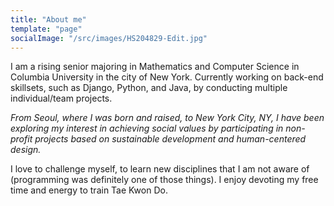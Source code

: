 ```yaml
---
title: "About me"
template: "page"
socialImage: "/src/images/HS204829-Edit.jpg"
---
```


I am a rising senior majoring in Mathematics and Computer Science in Columbia University in the city of New York. Currently working on back-end skillsets, such as Django, Python, and Java, by conducting multiple individual/team projects.

<!-- ![From Seoul, where I was born and raised, to New York City, NY, I have been exploring my interest in achieving social values by participating in non-profit projects based on sustainable development and human-centered design.](./HS204829-Edit.jpg) -->

*From Seoul, where I was born and raised, to New York City, NY, I have been exploring my interest in achieving social values by participating in non-profit projects based on sustainable development and human-centered design.*

I love to challenge myself, to learn new disciplines that I am not aware of (programming was definitely one of those things). I enjoy devoting my free time and energy to train Tae Kwon Do.

